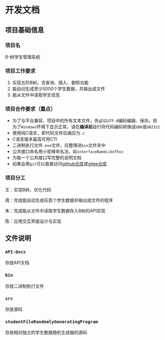 # 开发文档

## 项目基础信息

### 项目名

B-树学生管理系统

### 项目工作要求

1. 实现五阶B树，含查询、插入、删除功能
2. 能自动生成至少5000个学生数据，并输出成文件
3. 能从文件中读取学生信息

### 项目合作要求（重点）

* 为了与平台兼容，项目中的所有文本文件，务必以`UTF-8`编码编辑、保存。但为了`Windows`环境下显示正常，请在**编译前**自行将代码编码转换成`GBK`或`GB2312`
* 使用纯C语言，即代码文件后缀应为`.c`
* C语言版本最高可用C11
* 二进制执行文件`.exe`文件，应整理进`bin`文件夹中
* 公共接口命名用小驼峰命名法，如`interfaceNameLikeThis`
* 为每一个公共接口写完整的说明文档
* 如果会用`git`可以直接访问[github仓库](https://github.com/xhzzzly/B-TreeHomework)或[gitee仓库](https://gitee.com/tsun-chi-wong/B-Tree-Homework)

### 项目分工

王：实现B树，优化代码

周：完成能自动生成任意个学生数据并输出成文件的程序

朱：完成能从文件中读取学生数据存入B树的API实现

陈：应用交互界面设计与实现

## 文件说明

### `API-Docs`

存放API文档

### `bin`

存放二进制执行文件

### `src`

存放源码

### `studentFileRandomlyGeneratingProgram`

存放相对独立的学生数据随机生成器的源码